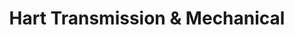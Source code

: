 ---
title: "Hart Transmission & Mechanical"
url: /sherwood-park/hart-transmission-and-mechanical/
shop: car repair
---